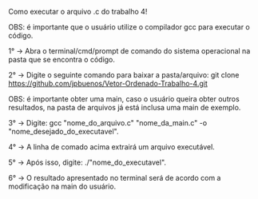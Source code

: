 Como executar o arquivo .c do trabalho 4!

OBS: é importante que o usuário utilize o compilador gcc para executar o código.

1° -> Abra o terminal/cmd/prompt de comando do sistema operacional na pasta que se encontra o código.

2° -> Digite o seguinte comando para baixar a pasta/arquivo: git clone https://github.com/jpbuenos/Vetor-Ordenado-Trabalho-4.git 

OBS: é importante obter uma main, caso o usuário queira obter outros resultados, na pasta de arquivos já está inclusa uma main de exemplo.

3° -> Digite: gcc "nome_do_arquivo.c" "nome_da_main.c" -o "nome_desejado_do_executavel".

4° -> A linha de comado acima extrairá um arquivo executável.

5° -> Após isso, digite: ./"nome_do_executavel".

6° -> O resultado apresentado no terminal será de acordo com a modificação na main do usuário.

